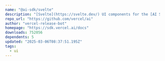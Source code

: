 ```yaml
---
name: "@ai-sdk/svelte"
description: "[Svelte](https://svelte.dev/) UI components for the [AI SDK](https://sdk.vercel.ai/docs):"
repo_url: "https://github.com/vercel/ai"
author: "vercel-release-bot"
homepage: "https://sdk.vercel.ai/docs"
downloads: 752056
dependents: 5
updated: "2025-03-06T08:37:51.195Z"
tags: 
  - ui
---
```

